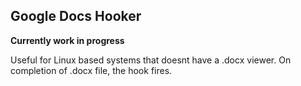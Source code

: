 ## Google Docs Hooker

**Currently work in progress**

Useful for Linux based systems that doesnt have a .docx viewer. On completion of .docx file, the hook fires.  
